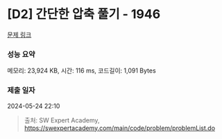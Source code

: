 # [D2] 간단한 압축 풀기 - 1946 

[문제 링크](https://swexpertacademy.com/main/code/problem/problemDetail.do?contestProbId=AV5PmkDKAOMDFAUq) 

### 성능 요약

메모리: 23,924 KB, 시간: 116 ms, 코드길이: 1,091 Bytes

### 제출 일자

2024-05-24 22:10



> 출처: SW Expert Academy, https://swexpertacademy.com/main/code/problem/problemList.do